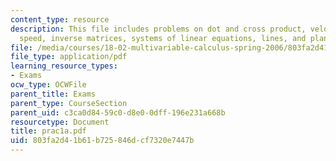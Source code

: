 ```yaml
---
content_type: resource
description: This file includes problems on dot and cross product, velocity and the
  speed, inverse matrices, systems of linear equations, lines, and planes.
file: /media/courses/18-02-multivariable-calculus-spring-2006/803fa2d41b61b725846dcf7320e7447b_prac1a.pdf
file_type: application/pdf
learning_resource_types:
- Exams
ocw_type: OCWFile
parent_title: Exams
parent_type: CourseSection
parent_uid: c3ca0d84-59c0-d8e0-0dff-196e231a668b
resourcetype: Document
title: prac1a.pdf
uid: 803fa2d4-1b61-b725-846d-cf7320e7447b
---
```

